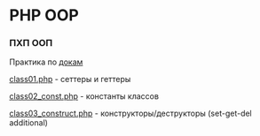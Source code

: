 # PHP OOP

### ПХП ООП

Практика по [докам](http://php.net/manual/ru/language.oop5.php)

[class01.php](class01.php) - сеттеры и геттеры

[class02_const.php](class02_const.php) - константы классов

[class03_construct.php](class03_construct.php) - конструкторы/деструкторы (set-get-del additional)